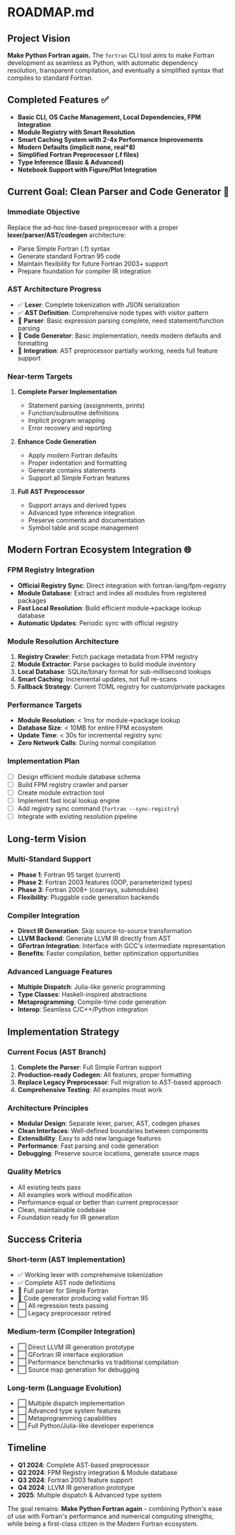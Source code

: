 # ROADMAP.md

## Project Vision

**Make Python Fortran again.** The `fortran` CLI tool aims to make Fortran development as seamless as Python, with automatic dependency resolution, transparent compilation, and eventually a simplified syntax that compiles to standard Fortran.

## Completed Features ✅

- **Basic CLI, OS Cache Management, Local Dependencies, FPM Integration**
- **Module Registry with Smart Resolution**
- **Smart Caching System with 2-4x Performance Improvements**
- **Modern Defaults (implicit none, real*8)**
- **Simplified Fortran Preprocessor (.f files)**
- **Type Inference (Basic & Advanced)**
- **Notebook Support with Figure/Plot Integration**

## Current Goal: Clean Parser and Code Generator 🚧

### Immediate Objective
Replace the ad-hoc line-based preprocessor with a proper **lexer/parser/AST/codegen** architecture:
- Parse Simple Fortran (.f) syntax
- Generate standard Fortran 95 code
- Maintain flexibility for future Fortran 2003+ support
- Prepare foundation for compiler IR integration

### AST Architecture Progress
- ✅ **Lexer**: Complete tokenization with JSON serialization
- ✅ **AST Definition**: Comprehensive node types with visitor pattern
- 🚧 **Parser**: Basic expression parsing complete, need statement/function parsing
- 🚧 **Code Generator**: Basic implementation, needs modern defaults and formatting
- 🚧 **Integration**: AST preprocessor partially working, needs full feature support

### Near-term Targets
1. **Complete Parser Implementation**
   - Statement parsing (assignments, prints)
   - Function/subroutine definitions
   - Implicit program wrapping
   - Error recovery and reporting

2. **Enhance Code Generation**
   - Apply modern Fortran defaults
   - Proper indentation and formatting
   - Generate contains statements
   - Support all Simple Fortran features

3. **Full AST Preprocessor**
   - Support arrays and derived types
   - Advanced type inference integration
   - Preserve comments and documentation
   - Symbol table and scope management

## Modern Fortran Ecosystem Integration 🌐

### FPM Registry Integration
- **Official Registry Sync**: Direct integration with fortran-lang/fpm-registry
- **Module Database**: Extract and index all modules from registered packages
- **Fast Local Resolution**: Build efficient module→package lookup database
- **Automatic Updates**: Periodic sync with official registry

### Module Resolution Architecture
1. **Registry Crawler**: Fetch package metadata from FPM registry
2. **Module Extractor**: Parse packages to build module inventory
3. **Local Database**: SQLite/binary format for sub-millisecond lookups
4. **Smart Caching**: Incremental updates, not full re-scans
5. **Fallback Strategy**: Current TOML registry for custom/private packages

### Performance Targets
- **Module Resolution**: < 1ms for module→package lookup
- **Database Size**: < 10MB for entire FPM ecosystem
- **Update Time**: < 30s for incremental registry sync
- **Zero Network Calls**: During normal compilation

### Implementation Plan
- [ ] Design efficient module database schema
- [ ] Build FPM registry crawler and parser
- [ ] Create module extraction tool
- [ ] Implement fast local lookup engine
- [ ] Add registry sync command (`fortran --sync-registry`)
- [ ] Integrate with existing resolution pipeline

## Long-term Vision

### Multi-Standard Support
- **Phase 1**: Fortran 95 target (current)
- **Phase 2**: Fortran 2003 features (OOP, parameterized types)
- **Phase 3**: Fortran 2008+ (coarrays, submodules)
- **Flexibility**: Pluggable code generation backends

### Compiler Integration
- **Direct IR Generation**: Skip source-to-source transformation
- **LLVM Backend**: Generate LLVM IR directly from AST
- **GFortran Integration**: Interface with GCC's intermediate representation
- **Benefits**: Faster compilation, better optimization opportunities

### Advanced Language Features
- **Multiple Dispatch**: Julia-like generic programming
- **Type Classes**: Haskell-inspired abstractions
- **Metaprogramming**: Compile-time code generation
- **Interop**: Seamless C/C++/Python integration

## Implementation Strategy

### Current Focus (AST Branch)
1. **Complete the Parser**: Full Simple Fortran support
2. **Production-ready Codegen**: All features, proper formatting
3. **Replace Legacy Preprocessor**: Full migration to AST-based approach
4. **Comprehensive Testing**: All examples must work

### Architecture Principles
- **Modular Design**: Separate lexer, parser, AST, codegen phases
- **Clean Interfaces**: Well-defined boundaries between components
- **Extensibility**: Easy to add new language features
- **Performance**: Fast parsing and code generation
- **Debugging**: Preserve source locations, generate source maps

### Quality Metrics
- All existing tests pass
- All examples work without modification
- Performance equal or better than current preprocessor
- Clean, maintainable codebase
- Foundation ready for IR generation

## Success Criteria

### Short-term (AST Implementation)
- ✅ Working lexer with comprehensive tokenization
- ✅ Complete AST node definitions
- 🚧 Full parser for Simple Fortran
- 🚧 Code generator producing valid Fortran 95
- ⬜ All regression tests passing
- ⬜ Legacy preprocessor retired

### Medium-term (Compiler Integration)
- ⬜ Direct LLVM IR generation prototype
- ⬜ GFortran IR interface exploration
- ⬜ Performance benchmarks vs traditional compilation
- ⬜ Source map generation for debugging

### Long-term (Language Evolution)
- ⬜ Multiple dispatch implementation
- ⬜ Advanced type system features
- ⬜ Metaprogramming capabilities
- ⬜ Full Python/Julia-like developer experience

## Timeline

- **Q1 2024**: Complete AST-based preprocessor
- **Q2 2024**: FPM Registry integration & Module database
- **Q3 2024**: Fortran 2003 feature support
- **Q4 2024**: LLVM IR generation prototype
- **2025**: Multiple dispatch & Advanced type system

The goal remains: **Make Python Fortran again** - combining Python's ease of use with Fortran's performance and numerical computing strengths, while being a first-class citizen in the Modern Fortran ecosystem.